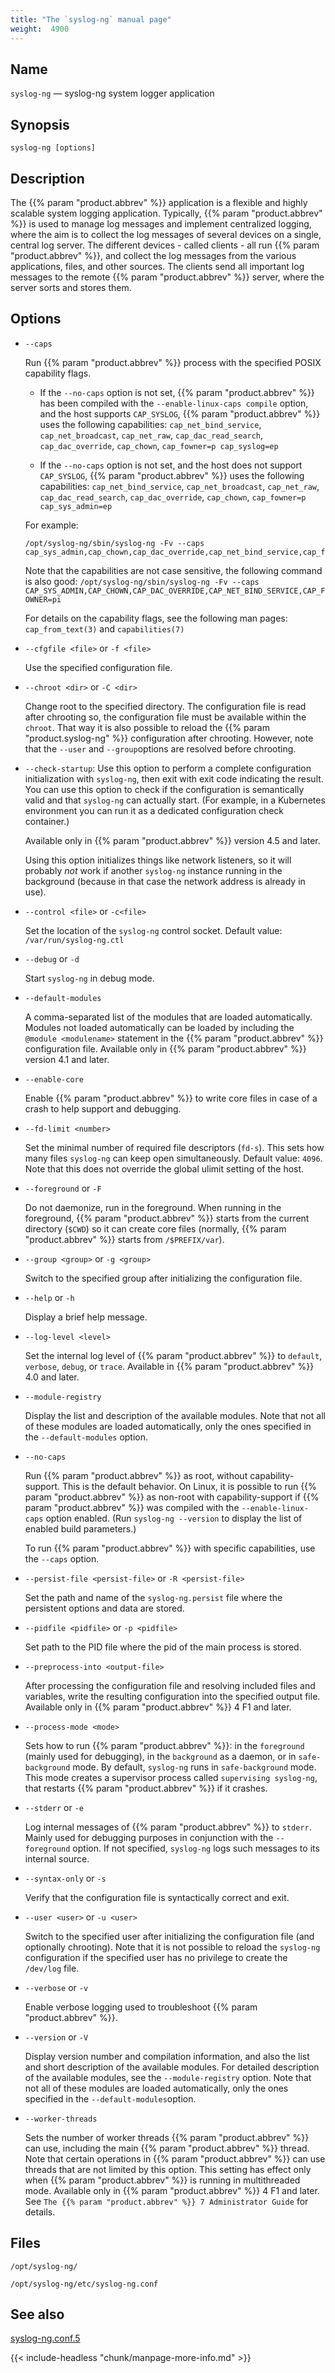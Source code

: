 ```yaml
---
title: "The `syslog-ng` manual page"
weight:  4900
---
```

<!-- DISCLAIMER: This file is based on the syslog-ng Open Source Edition documentation https://github.com/balabit/syslog-ng-ose-guides/commit/2f4a52ee61d1ea9ad27cb4f3168b95408fddfdf2 and is used under the terms of The syslog-ng Open Source Edition Documentation License. The file has been modified by Axoflow. -->


<span id="syslog-ng.8"></span>


## Name

`syslog-ng` — syslog-ng system logger application



## Synopsis

`syslog-ng [options]`



## Description



The {{% param "product.abbrev" %}} application is a flexible and highly scalable system logging application. Typically, {{% param "product.abbrev" %}} is used to manage log messages and implement centralized logging, where the aim is to collect the log messages of several devices on a single, central log server. The different devices - called clients - all run {{% param "product.abbrev" %}}, and collect the log messages from the various applications, files, and other sources. The clients send all important log messages to the remote {{% param "product.abbrev" %}} server, where the server sorts and stores them.



## Options

- `--caps`
    
    Run {{% param "product.abbrev" %}} process with the specified POSIX capability flags.
    
    - If the `--no-caps` option is not set, {{% param "product.abbrev" %}} has been compiled with the `--enable-linux-caps compile` option, and the host supports `CAP_SYSLOG`, {{% param "product.abbrev" %}} uses the following capabilities: `cap_net_bind_service`, `cap_net_broadcast`, `cap_net_raw`, `cap_dac_read_search`, `cap_dac_override`, `cap_chown`, `cap_fowner=p cap_syslog=ep`
  
    - If the `--no-caps` option is not set, and the host does not support `CAP_SYSLOG`, {{% param "product.abbrev" %}} uses the following capabilities: `cap_net_bind_service`, `cap_net_broadcast`, `cap_net_raw`, `cap_dac_read_search`, `cap_dac_override`, `cap_chown`, `cap_fowner=p cap_sys_admin=ep`
    
    For example:
    
    ```shell
    /opt/syslog-ng/sbin/syslog-ng -Fv --caps cap_sys_admin,cap_chown,cap_dac_override,cap_net_bind_service,cap_fowner=pi
    ```
    
    Note that the capabilities are not case sensitive, the following command is also good: `/opt/syslog-ng/sbin/syslog-ng -Fv --caps CAP_SYS_ADMIN,CAP_CHOWN,CAP_DAC_OVERRIDE,CAP_NET_BIND_SERVICE,CAP_FOWNER=pi`
    
    For details on the capability flags, see the following man pages: `cap_from_text(3)` and `capabilities(7)`

- `--cfgfile <file>` or `-f <file>`
    
    Use the specified configuration file.

- `--chroot <dir>` or `-C <dir>`
    
    Change root to the specified directory. The configuration file is read after chrooting so, the configuration file must be available within the `chroot`. That way it is also possible to reload the {{% param "product.syslog-ng" %}} configuration after chrooting. However, note that the `--user` and `--group`options are resolved before chrooting.

- `--check-startup`: Use this option to perform a complete configuration initialization with `syslog-ng`, then exit with exit code indicating the result. You can use this option to check if the configuration is semantically valid and that `syslog-ng` can actually start. (For example, in a Kubernetes environment you can run it as a dedicated configuration check container.)

    Available only in {{% param "product.abbrev" %}} version 4.5 and later.

    Using this option initializes things like network listeners, so it will probably _not_ work if another `syslog-ng` instance running in the background (because in that case the network address is already in use).

- `--control <file>` or `-c<file>`
    
    Set the location of the `syslog-ng` control socket. Default value: `/var/run/syslog-ng.ctl`

- `--debug` or `-d`
    
    Start `syslog-ng` in debug mode.

- `--default-modules`
    
    A comma-separated list of the modules that are loaded automatically. Modules not loaded automatically can be loaded by including the `@module <modulename>` statement in the {{% param "product.abbrev" %}} configuration file. Available only in {{% param "product.abbrev" %}} version 4.1 and later.

- `--enable-core`
    
    Enable {{% param "product.abbrev" %}} to write core files in case of a crash to help support and debugging.

- `--fd-limit <number>`
    
    Set the minimal number of required file descriptors (`fd-s`). This sets how many files `syslog-ng` can keep open simultaneously. Default value: `4096`. Note that this does not override the global ulimit setting of the host.

- `--foreground` or `-F`
    
    Do not daemonize, run in the foreground. When running in the foreground, {{% param "product.abbrev" %}} starts from the current directory (`$CWD`) so it can create core files (normally, {{% param "product.abbrev" %}} starts from `/$PREFIX/var`).

- `--group <group>` or `-g <group>`
    
    Switch to the specified group after initializing the configuration file.

- `--help` or `-h`
    
    Display a brief help message.

- `--log-level <level>`

    Set the internal log level of {{% param "product.abbrev" %}} to `default`, `verbose`, `debug`, or `trace`. Available in {{% param "product.abbrev" %}} 4.0 and later.

- `--module-registry`
    
    Display the list and description of the available modules. Note that not all of these modules are loaded automatically, only the ones specified in the `--default-modules` option.

- `--no-caps`
    
    Run {{% param "product.abbrev" %}} as root, without capability-support. This is the default behavior. On Linux, it is possible to run {{% param "product.abbrev" %}} as non-root with capability-support if {{% param "product.abbrev" %}} was compiled with the `--enable-linux-caps` option enabled. (Run `syslog-ng --version` to display the list of enabled build parameters.)
    
    To run {{% param "product.abbrev" %}} with specific capabilities, use the `--caps` option.

- `--persist-file <persist-file>` or `-R <persist-file>`
    
    Set the path and name of the `syslog-ng.persist` file where the persistent options and data are stored.

- `--pidfile <pidfile>` or `-p <pidfile>`
    
    Set path to the PID file where the pid of the main process is stored.

- `--preprocess-into <output-file>`
    
    After processing the configuration file and resolving included files and variables, write the resulting configuration into the specified output file. Available only in {{% param "product.abbrev" %}} 4 F1 and later.

- `--process-mode <mode>`
    
    Sets how to run {{% param "product.abbrev" %}}: in the `foreground` (mainly used for debugging), in the `background` as a daemon, or in `safe-background` mode. By default, `syslog-ng` runs in `safe-background` mode. This mode creates a supervisor process called `supervising syslog-ng`, that restarts {{% param "product.abbrev" %}} if it crashes.

- `--stderr` or `-e`

    Log internal messages of {{% param "product.abbrev" %}} to `stderr`. Mainly used for debugging purposes in conjunction with the `--foreground` option. If not specified, `syslog-ng` logs such messages to its internal source.

- `--syntax-only` or `-s`
    
    Verify that the configuration file is syntactically correct and exit.

- `--user <user>` or `-u <user>`
    
    Switch to the specified user after initializing the configuration file (and optionally chrooting). Note that it is not possible to reload the `syslog-ng` configuration if the specified user has no privilege to create the `/dev/log` file.

- `--verbose` or `-v`
    
    Enable verbose logging used to troubleshoot {{% param "product.abbrev" %}}.

- `--version` or `-V`
    
    Display version number and compilation information, and also the list and short description of the available modules. For detailed description of the available modules, see the `--module-registry` option. Note that not all of these modules are loaded automatically, only the ones specified in the `--default-modules`option.

- `--worker-threads`
    
    Sets the number of worker threads {{% param "product.abbrev" %}} can use, including the main {{% param "product.abbrev" %}} thread. Note that certain operations in {{% param "product.abbrev" %}} can use threads that are not limited by this option. This setting has effect only when {{% param "product.abbrev" %}} is running in multithreaded mode. Available only in {{% param "product.abbrev" %}} 4 F1 and later. See `The {{% param "product.abbrev" %}} 7 Administrator Guide` for details.

## Files

`/opt/syslog-ng/`

`/opt/syslog-ng/etc/syslog-ng.conf`



## See also

[syslog-ng.conf.5](https://axoflow.com/docs/axosyslog-core/app-man-syslog-ng/syslog-ng.conf.5/)

{{< include-headless "chunk/manpage-more-info.md" >}}
